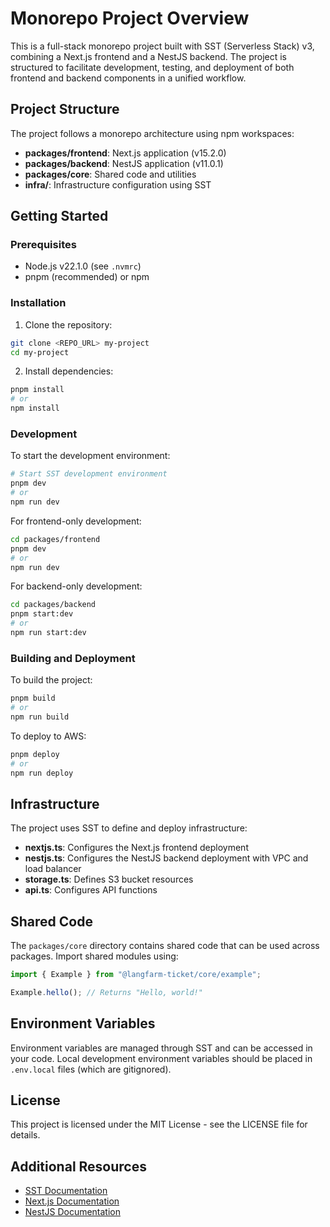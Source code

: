 # Monorepo Project Overview

This is a full-stack monorepo project built with SST (Serverless Stack) v3, combining a Next.js frontend and a NestJS backend. The project is structured to facilitate development, testing, and deployment of both frontend and backend components in a unified workflow.

## Project Structure

The project follows a monorepo architecture using npm workspaces:

- **packages/frontend**: Next.js application (v15.2.0)
- **packages/backend**: NestJS application (v11.0.1)
- **packages/core**: Shared code and utilities
- **infra/**: Infrastructure configuration using SST

## Getting Started

### Prerequisites

- Node.js v22.1.0 (see `.nvmrc`)
- pnpm (recommended) or npm

### Installation

1. Clone the repository:

```bash
git clone <REPO_URL> my-project
cd my-project
```

2. Install dependencies:

```bash
pnpm install
# or
npm install
```

### Development

To start the development environment:

```bash
# Start SST development environment
pnpm dev
# or
npm run dev
```

For frontend-only development:

```bash
cd packages/frontend
pnpm dev
# or
npm run dev
```

For backend-only development:

```bash
cd packages/backend
pnpm start:dev
# or
npm run start:dev
```

### Building and Deployment

To build the project:

```bash
pnpm build
# or
npm run build
```

To deploy to AWS:

```bash
pnpm deploy
# or
npm run deploy
```

## Infrastructure

The project uses SST to define and deploy infrastructure:

- **nextjs.ts**: Configures the Next.js frontend deployment
- **nestjs.ts**: Configures the NestJS backend deployment with VPC and load balancer
- **storage.ts**: Defines S3 bucket resources
- **api.ts**: Configures API functions

## Shared Code

The `packages/core` directory contains shared code that can be used across packages. Import shared modules using:

```typescript
import { Example } from "@langfarm-ticket/core/example";

Example.hello(); // Returns "Hello, world!"
```

## Environment Variables

Environment variables are managed through SST and can be accessed in your code. Local development environment variables should be placed in `.env.local` files (which are gitignored).

## License

This project is licensed under the MIT License - see the LICENSE file for details.

## Additional Resources

- [SST Documentation](https://sst.dev/docs)
- [Next.js Documentation](https://nextjs.org/docs)
- [NestJS Documentation](https://docs.nestjs.com)
